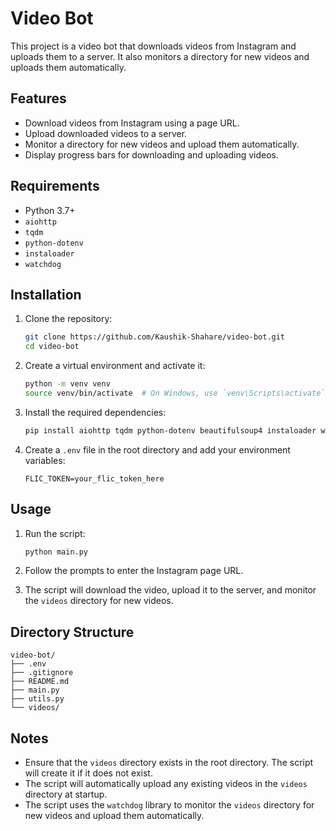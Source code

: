 # Video Bot

This project is a video bot that downloads videos from Instagram and uploads them to a server. It also monitors a directory for new videos and uploads them automatically.

## Features

- Download videos from Instagram using a page URL.
- Upload downloaded videos to a server.
- Monitor a directory for new videos and upload them automatically.
- Display progress bars for downloading and uploading videos.

## Requirements

- Python 3.7+
- `aiohttp`
- `tqdm`
- `python-dotenv`
- `instaloader`
- `watchdog`

## Installation

1. Clone the repository:

    ```sh
    git clone https://github.com/Kaushik-Shahare/video-bot.git
    cd video-bot
    ```

2. Create a virtual environment and activate it:

    ```sh
    python -m venv venv
    source venv/bin/activate  # On Windows, use `venv\Scripts\activate`
    ```

3. Install the required dependencies:

    ```sh
    pip install aiohttp tqdm python-dotenv beautifulsoup4 instaloader watchdog
    ```

4. Create a `.env` file in the root directory and add your environment variables:

    ```env
    FLIC_TOKEN=your_flic_token_here
    ```

## Usage

1. Run the script:

    ```sh
    python main.py
    ```

2. Follow the prompts to enter the Instagram page URL.

3. The script will download the video, upload it to the server, and monitor the `videos` directory for new videos.

## Directory Structure

```plaintext
video-bot/ 
├── .env 
├── .gitignore 
├── README.md 
├── main.py 
├── utils.py 
└── videos/
```

## Notes

- Ensure that the `videos` directory exists in the root directory. The script will create it if it does not exist.
- The script will automatically upload any existing videos in the `videos` directory at startup.
- The script uses the `watchdog` library to monitor the `videos` directory for new videos and upload them automatically.
